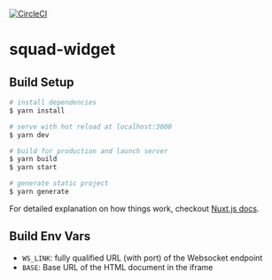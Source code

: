 [![CircleCI](https://circleci.com/gh/cyrilcs-squad/squad-widget/tree/master.svg?style=svg&circle-token=2025ce5fc3b5de9246280fb68da07286c0534bb6)](https://circleci.com/gh/cyrilcs-squad/squad-widget/tree/master)


# squad-widget

>

## Build Setup

``` bash
# install dependencies
$ yarn install

# serve with hot reload at localhost:3000
$ yarn dev

# build for production and launch server
$ yarn build
$ yarn start

# generate static project
$ yarn generate
```

For detailed explanation on how things work, checkout [Nuxt.js docs](https://nuxtjs.org).

## Build Env Vars
- `WS_LINK`: fully qualified URL (with port) of the Websocket endpoint
- `BASE`: Base URL of the HTML document in the iframe
